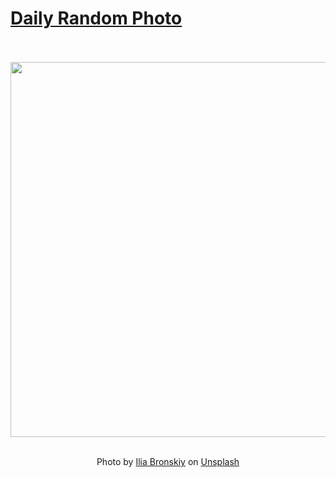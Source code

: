 # [Daily Random Photo](https://www.dailyrandomphoto.com/)

<div align="center">
  <br>
  <br>
  <a href="https://www.dailyrandomphoto.com/p/2023/2023-10-29/"><img src="https://images.unsplash.com/photo-1696842234098-ece1812bd4b4?crop=entropy&cs=tinysrgb&fit=max&fm=jpg&ixid=M3w3NzUwOHwwfDF8cmFuZG9tfHx8fHx8fHx8MTY5ODUzOTQ0Mnw&ixlib=rb-4.0.3&q=80&w=1080" width="600px"></a>
  <br>
  <br>
  <p class="has-text-grey">Photo by <a href="https://unsplash.com/@idbronskiy?utm_source=Daily%20Random%20Photo&amp;utm_medium=referral" target="_blank" rel="noopener noreferrer">Ilia Bronskiy</a> on <a href="https://unsplash.com/photos/a-large-white-castle-sitting-on-top-of-a-lush-green-hillside-ioSdeXIcdis?utm_source=Daily%20Random%20Photo&amp;utm_medium=referral" target="_blank" rel="noopener noreferrer">Unsplash</a></p>
</div>
